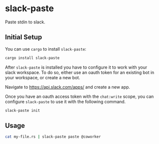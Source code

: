 # slack-paste

Paste stdin to slack.

## Initial Setup

You can use `cargo` to install `slack-paste`:

```sh
cargo install slack-paste
```

After `slack-paste` is installed you have to configure it to work with
your slack workspace. To do so, either use an oauth token for an
existing bot in your workspace, or create a new bot.

Navigate to https://api.slack.com/apps/ and create a new app.

Once you have an oauth access token with the `chat:write` scope, you
can configure `slack-paste` to use it with the following command.

```sh
slack-paste init
```

## Usage

```sh
cat my-file.rs | slack-paste paste @coworker
```
